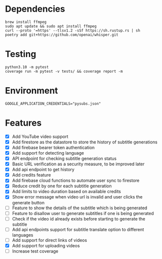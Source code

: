# Dependencies
```shell
brew install ffmpeg
sudo apt update && sudo apt install ffmpeg
curl --proto '=https' --tlsv1.2 -sSf https://sh.rustup.rs | sh
poetry add git+https://github.com/openai/whisper.git
```

# Testing
```shell
python3.10 -m pytest
coverage run -m pytest -v tests/ && coverage report -m
```

# Environment
```dotenv
GOOGLE_APPLICATION_CREDENTIALS="pysubs.json"
```

# Features
- [x] Add YouTube video support
- [x] Add firestore as the datastore to store the history of subtitle generations
- [x] Add firebase bearer token authentication
- [x] Add support for detecting language
- [x] API endpoint for checking subtitle generation status
- [x] Basic URL verification as a security measure, to be improved later 
- [x] Add api endpoint to get history
- [x] Add credits feature
- [x] Add firebase cloud functions to automate user sync to firestore
- [x] Reduce credit by one for each subtitle generation
- [x] Add limits to video duration based on available credits
- [x] Show error message when video url is invalid and user clicks the generate button
- [ ] Feature to show the details of the subtitle which is being generated
- [ ] Feature to disallow user to generate subtitles if one is being generated
- [ ] Check if the video id already exists before starting to generate the subtitle
- [ ] Add api endpoints support for subtitle translate option to different languages
- [ ] Add support for direct links of videos
- [x] Add support for uploading videos
- [ ] Increase test coverage
